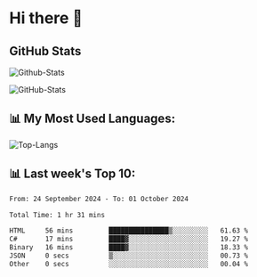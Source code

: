 # Hi there 👋

## GitHub Stats
![Github-Stats](https://github-readme-stats-sigma-five.vercel.app/api?username=ltorson&show_icons=true&theme=radical&count_private=true&show=reviews,discussions_started,discussions_answered,prs_merged,prs_merged_percentage)

![GitHub-Stats](https://github-readme-stats.vercel.app/api/wakatime?username=LeeTorson&theme=synthwave&size_weight=0.5&count_weight=0.5&title_color=36F9F6&langs_count=10&count_private=true)

## 📊 My Most Used Languages:
![Top-Langs](https://github-readme-stats-sigma-five.vercel.app/api/top-langs/?username=LTorson&layout=compact&langs_count=10)


## 📊 Last week's Top 10:
<!--START_SECTION:waka-->

```txt
From: 24 September 2024 - To: 01 October 2024

Total Time: 1 hr 31 mins

HTML     56 mins         ███████████████▒░░░░░░░░░   61.63 %
C#       17 mins         ████▓░░░░░░░░░░░░░░░░░░░░   19.27 %
Binary   16 mins         ████▓░░░░░░░░░░░░░░░░░░░░   18.33 %
JSON     0 secs          ▒░░░░░░░░░░░░░░░░░░░░░░░░   00.73 %
Other    0 secs          ░░░░░░░░░░░░░░░░░░░░░░░░░   00.04 %
```

<!--END_SECTION:waka-->
